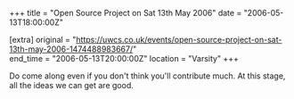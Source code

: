 +++
title = "Open Source Project on Sat 13th May 2006"
date = "2006-05-13T18:00:00Z"

[extra]
original = "https://uwcs.co.uk/events/open-source-project-on-sat-13th-may-2006-1474488983667/"    
end_time = "2006-05-13T20:00:00Z"
location = "Varsity"
+++

Do come along even if you don't think you'll contribute much. At this stage, all the ideas we can get are good.


